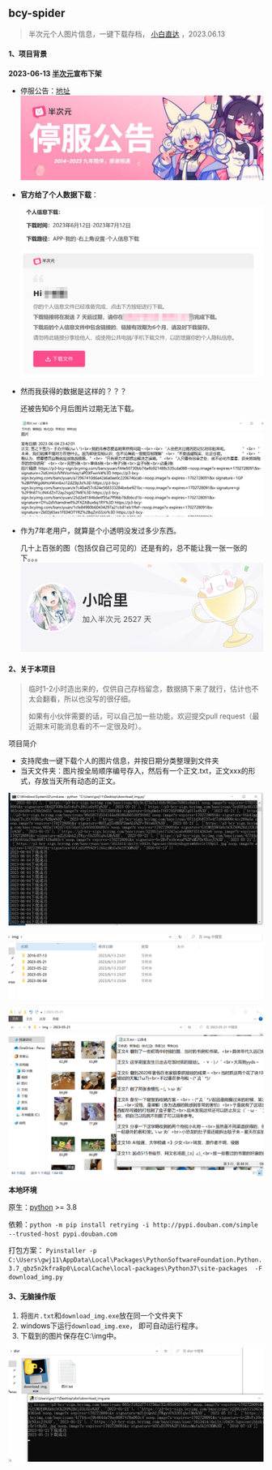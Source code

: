 ## bcy-spider

> 半次元个人图片信息，一键下载存档， [小白直达](https://github.com/gwj12345/bcy-spider#3无脑操作版) ，2023.06.13  

#### 1、项目背景

**2023-06-13 [半次元](https://bcy.net/)宣布下架**

+ 停服公告：[地址](https://bcy.net/item/detail/7243752692219124791)
![image-20230613230710293](README.assets/image-20230613230710293.png)


+ **官方给了个人数据下载**：

  ![image-20230613231321519](README.assets/image-20230613231321519.png)![image-20230613231359701](README.assets/image-20230613231359701.png)

+ 然而我获得的数据是这样的？？？

  还被告知6个月后图片过期无法下载。

  ![image-20230613231444513](README.assets/image-20230613231444513.png)

+ 作为7年老用户，就算是个小透明没发过多少东西。
  
  几十上百张的图（包括仅自己可见的）还是有的，总不能让我一张一张的下。。。
![image-20230613231234803](README.assets/image-20230613231234803.png)



#### 2、关于本项目

> 临时1-2小时造出来的，仅供自己存档留念，数据搞下来了就行，估计也不太会翻看，所以也没写的很仔细。
>
> 如果有小伙伴需要的话，可以自己加一些功能，欢迎提交pull request（最近期末可能消息看的不一定很及时）。

项目简介

+ 支持爬虫一键下载个人的图片信息，并按日期分类整理到文件夹
+ 当天文件夹：图片按全局顺序编号存入，然后有一个正文.txt，正文xxx的形式，存放当天所有动态的正文。

![image-20230613230642812](README.assets/image-20230613230642812.png)

![image-20230613230808827](README.assets/image-20230613230808827.png)

![image-20230613232158515](README.assets/image-20230613232158515.png)



**本地环境**

原生：[python](https://www.python.org/downloads/) >= 3.8

依赖：`python -m pip install retrying -i http://pypi.douban.com/simple --trusted-host pypi.douban.com`

打包方案： `Pyinstaller -p C:\Users\gwj11\AppData\Local\Packages\PythonSoftwareFoundation.Python.3.7_qbz5n2kfra8p0\LocalCache\local-packages\Python37\site-packages  -F  download_img.py `

#### 3、无脑操作版

1. 将`图片.txt`和`download_img.exe`放在同一个文件夹下
2. windows下运行`download_img.exe`， 即可自动运行程序。
3. 下载到的图片保存在C:\img中。

![image-20230614003157221](README.assets/image-20230614003157221.png)

